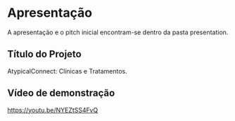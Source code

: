 # Apresentação

A apresentação e o pitch inicial encontram-se dentro da pasta presentation.

## Título do Projeto

AtypicalConnect: Clínicas e Tratamentos.

## Vídeo de demonstração

https://youtu.be/NYEZtSS4FvQ
